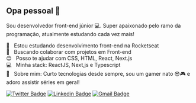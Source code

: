 ## Opa pessoal 👋

Sou desenvolvedor front-end júnior :computer:. Super apaixonado pelo ramo da programação, atualmente estudando cada vez mais!

 :rocket:  &nbsp; Estou estudando desenvolvimento front-end na Rocketseat
 <br/> :purple_heart: &nbsp; Buscando colaborar com projetos em Front-end
 <br/> :blush: &nbsp; Posso te ajudar com CSS, HTML, React, Next.js
 <br/> :computer: &nbsp; Minha stack: ReactJS, Next,js e Typescript
 <br/> 💬  &nbsp; Sobre mim: Curto tecnologias desde sempre, sou um gamer nato 😎🎮 e adoro assistir séries em geral!

<!-- Social Networks -->
 [![Twitter Badge](https://img.shields.io/badge/-Twitter-6633cc?style=flat-square&labelColor=6633cc&logo=twitter&logoColor=white&link=https://twitter.com/dieegosf)](https://twitter.com/MikeraOn)
[![Linkedin Badge](https://img.shields.io/badge/-Linkedin-6633cc?style=flat-square&logo=Linkedin&logoColor=white&link=https://www.linkedin.com/in/mike-fernando3g)](https://www.linkedin.com/in/mike-fernando3g/)
[![Gmail Badge](https://img.shields.io/badge/-Gmail-6633cc?style=flat-square&logo=Gmail&logoColor=white&link=mailto:tnsmikera@gmail.com)](mailto:tnsmikera@gmail.com)

